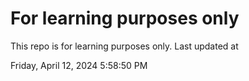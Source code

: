 # For learning purposes only
This repo is for learning purposes only.
Last updated at

Friday, April 12, 2024 5:58:50 PM

